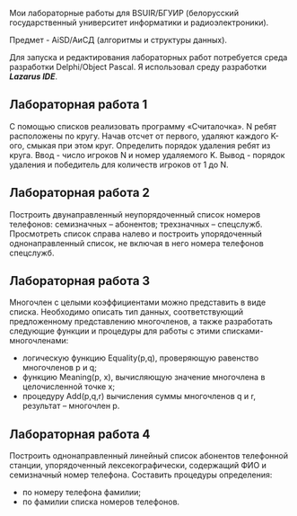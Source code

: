 Мои лабораторные работы для BSUIR/БГУИР (белорусский государственный университет информатики и радиоэлектроники).

Предмет - AiSD/АиСД (алгоритмы и структуры данных).

Для запуска и редактирования лабораторных работ потребуется среда разработки Delphi/Object Pascal. Я использовал среду разработки ***Lazarus IDE***.

<h2> Лабораторная работа 1 </h2>

С помощью списков реализовать программу «Считалочка». N ребят расположены по кругу. Начав отсчет от первого, удаляют каждого K-ого, смыкая при этом круг. Определить порядок удаления ребят из круга. Ввод - число игроков N и номер удаляемого K. Вывод - порядок удаления и победитель для количеств игроков от 1 до N.

<h2> Лабораторная работа 2 </h2>

Построить двунаправленный неупорядоченный список номеров телефонов: семизначных – абонентов;  трехзначных – спецслужб. Просмотреть список справа налево и построить упорядоченный однонаправленный список, не включая в него номера телефонов спецслужб.

<h2> Лабораторная работа 3 </h2>

Многочлен с целыми коэффициентами можно представить в виде списка. Необходимо описать тип данных, соответствующий предложенному представлению многочленов, а также разработать следующие функции и процедуры для работы с этими списками-многочленами:
* логическую функцию Equality(p,q), проверяющую равенство многочленов p и q;
* функцию Meaning(p, x), вычисляющую значение многочлена в целочисленной точке х;
* процедуру Add(p,q,r) вычисления суммы многочленов q и r, результат – многочлен  p.

<h2> Лабораторная работа 4 </h2>

Построить однонаправленный линейный список абонентов телефонной станции, упорядоченный лексекографически, содержащий ФИО и семизначный номер телефона. Составить процедуры определения:
* по номеру телефона фамилии;
* по фамилии списка номеров телефонов.
